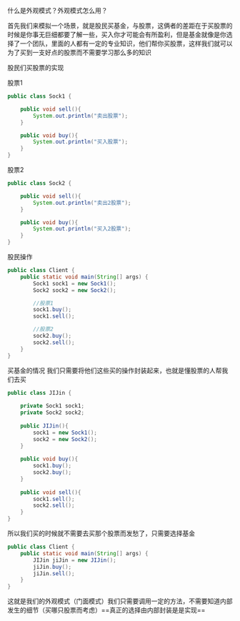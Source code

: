 什么是外观模式？外观模式怎么用？



首先我们来模拟一个场景，就是股民买基金，与股票，这俩者的差距在于买股票的时候是你事无巨细都要了解一些，买入你才可能会有所盈利，但是基金就像是你选择了一个团队，里面的人都有一定的专业知识，他们帮你买股票，这样我们就可以为了买到一支好点的股票而不需要学习那么多的知识



股民们买股票的实现

股票1

```java
public class Sock1 {

    public void sell(){
        System.out.println("卖出股票");
    }

    public void buy(){
        System.out.println("买入股票");
    }
}
```

股票2

```java
public class Sock2 {

    public void sell(){
        System.out.println("卖出2股票");
    }

    public void buy(){
        System.out.println("买入2股票");
    }
}
```

股民操作

```java
public class Client {
    public static void main(String[] args) {
        Sock1 sock1 = new Sock1();
        Sock2 sock2 = new Sock2();

        //股票1
        sock1.buy();
        sock1.sell();

        //股票2
        sock2.buy();
        sock2.sell();
    }
}
```



买基金的情况 我们只需要将他们这些买的操作封装起来，也就是懂股票的人帮我们去买

```java
public class JIJin {
    
    private Sock1 sock1;
    private Sock2 sock2;
    
    public JIJin(){
        sock1 = new Sock1();
        sock2 = new Sock2();
    }
    
    public void buy(){
        sock1.buy();
        sock2.buy();
    }
    
    public void sell(){
        sock1.sell();
        sock2.sell();
    }
}
```

所以我们买的时候就不需要去买那个股票而发愁了，只需要选择基金

```java
public class Client {
    public static void main(String[] args) {
        JIJin jiJin = new JIJin();
        jiJin.buy();
        jiJin.sell();
    }
}
```



这就是我们的外观模式（门面模式）我们只需要调用一定的方法，不需要知道内部发生的细节（买哪只股票而考虑）==真正的选择由内部封装是是实现==


